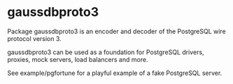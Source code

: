 # gaussdbproto3

Package gaussdbproto3 is an encoder and decoder of the PostgreSQL wire protocol version 3.

gaussdbproto3 can be used as a foundation for PostgreSQL drivers, proxies, mock servers, load balancers and more.

See example/pgfortune for a playful example of a fake PostgreSQL server.
